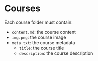 # Courses

Each course folder must contain:

- `content.md`: the course content
- `img.png`: the course image
- `meta.txt`: the course metadata
	- `title`: the course title
	- `description`: the course description